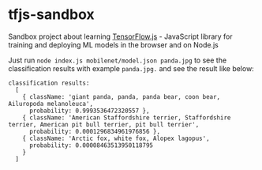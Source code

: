 # tfjs-sandbox
Sandbox project about learning [TensorFlow.js](https://js.tensorflow.org/) - JavaScript library for training and deploying ML models in the browser and on Node.js 

Just run ```node index.js mobilenet/model.json panda.jpg``` to see the classification results with example ```panda.jpg.``` and see the result like below: 
```
classification results: 
  [ 
    { className: 'giant panda, panda, panda bear, coon bear, Ailuropoda melanoleuca',
      probability: 0.9993536472320557 },
    { className: 'American Staffordshire terrier, Staffordshire terrier, American pit bull terrier, pit bull terrier',
      probability: 0.0001296834961976856 },
    { className: 'Arctic fox, white fox, Alopex lagopus',
      probability: 0.00008463513950118795 
    } 
  ]
```
